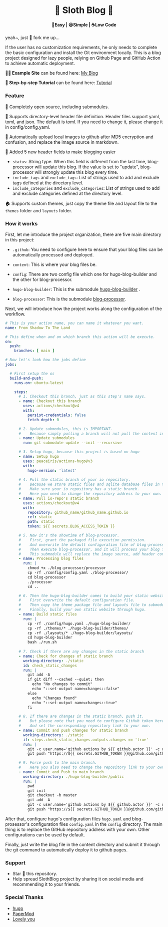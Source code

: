 <!-- # Sloth Blog -->
<h1 align=center> 🦥 Sloth Blog 🦥 </h1>

<h4 align=center> 🍳Easy | 😃Simple | ☕️Low Code </h4>

yeah~, just 🍴 fork me up...
 
If the user has no customization requirements, he only needs to complete the basic configuration and install the Git environment locally. 
This is a blog project designed for lazy people, relying on Github Page and GitHub Action to achieve automatic deployment.
<!-- 这是一个为懒人设计的博客项目, 依托于Github Page和GitHub Action实现自动化部署.  -->
<!-- 使用者如果没有定制化需求, 仅需完成基本配置, 在本地安装好Git环境即可使用. -->

**🧑‍💻 Example Site** can be found here: [My Blog](https://roaraeonliou.github.io/)

**📖 Step-by-step Tutorial** can be found here: [Tutorial](https://roaraeonliou.github.io/)

### Feature

👐 Completely open source, including submodules.

🎉 Supports directory-level header file definition. Header files support yaml, toml, and json. The default is toml. If you need to change it, please change it in config/config.yaml.

🤖 Automatically upload local images to github after MD5 encryption and confusion, and replace the image source in markdown.

🦾 Added 5 new header fields to make blogging easier
  - `status`: String type. When this field is different from the last time, blog-processor will update this blog. If the value is set to "update", blog-processor will strongly update this blog every time.
  - `include_tags` and `exclude_tags`: List of strings used to add and exclude tags defined at the directory level.
  - `include_categories` and `exclude_categories`: List of strings used to add and exclude categories defined at the directory level.

🏠 Supports custom themes, just copy the theme file and layout file to the `themes` folder and `layouts` folder.


### How it works

First, let me introduce the project organization, there are five main directory in this project:

- `.github`: You need to configure here to ensure that your blog files can be automatically processed and deployed.

- `content`: This is where your blog files be. 

- `config`: There are two config file which one for hugo-blog-builder and the other for blog-processor.

- `hugo-blog-builder`: This is the submodule [hugo-blog-builder](https://github.com/RoaraeonLiou/hugo-blog-builder) .

- `blog-processor`: This is the submodule [blog-processor](https://github.com/RoaraeonLiou/blog-processor).
  
Next, we will introduce how the project works along the configuration of the workflow.
```yaml
# This is your action name, you can name it whatever you want. 
name: From Shadow To The Land

# This define when and on which branch this action will be execute. 
on:
  push:
    branches: [ main ]

# Now let's look how the jobs define
jobs: 

  # First setup the os 
  build-and-push:
    runs-on: ubuntu-latest

    steps:
      # 1. Checkout this branch, just as this step's name says. 
      - name: Checkout this branch 
        uses: actions/checkout@v4
        with:
          persist-credentials: false
          fetch-depth: 0

      # 2. Update submodules, this is IMPORTANT. 
      #    Because simply pulling a branch will not pull the content in the submodule, you need to pull it manually.
      - name: Update submodules
        run: git submodule update --init --recursive

      # 3. Setup hugo, because this project is based on hugo
      - name: Setup hugo
        uses: peaceiris/actions-hugo@v3
        with:
          hugo-version: 'latest'
      
      # 4. Pull the static branch of your io repository.
      #    Because we store static files and sqlite database files in the static branch. 
      #    Make sure your io repository has a static branch.
      #    Here you need to change the repository address to your own.
      - name: Pull io-repo's static branch
        uses: actions/checkout@v4
        with:
          repository: github_name/github_name.github.io
          ref: static
          path: static
          token: ${{ secrets.BLOG_ACCESS_TOKEN }}

      # 5. Now it's the showtime of blog-processor.
      #    First, grant the packaged file execution permission.
      #    And overwrite the default configuration file of blog-processor with yours. 
      #    Then execute blog-processor, and it will process your blog files.
      #    This submodule will replace the image source, add header content, etc. to the markdown file according to your configuration.
      - name: Processing blog files 
        run: |
          chmod +x ./blog-processor/processor
          cp -rf ./config/config.yaml ./blog-processor/
          cd blog-processor
          ./processor
          cd ..

      # 6. Then the hugo-blog-builder comes to build your static website.
      #    First overwrite the default configuration file.
      #    Then copy the theme package file and layouts file to submodule.
      #    Finally, build your own static website through hugo.
      - name: Build static files
        run: |
          cp -rf ./config/hugo.yaml ./hugo-blog-builder/
          cp -rf ./themes/* ./hugo-blog-builder/themes/
          cp -rf ./layouts/* ./hugo-blog-builder/layouts/
          cd hugo-blog-builder
          bash ./run.sh
      
      # 7. Check if there are any changes in the static branch
      - name: Check for changes of static branch
        working-directory: ./static
        id: check_static_changes
        run: |
          git add -A
          if git diff --cached --quiet; then
            echo "No changes to commit"
            echo "::set-output name=changes::false"
          else
            echo "Changes found"
            echo "::set-output name=changes::true"
          fi

      # 8. If there are changes in the static branch, push it.
      #    But please note that you need to configure GitHub token here. 
      #    And set the corresponding repository link to your own.
      - name: Commit and push changes for static branch
        working-directory: ./static
        if: steps.check_static_changes.outputs.changes == 'true'
        run: |
          git -c user.name='github actions by ${{ github.actor }}' -c user.email='NO' commit -m 'update' 
          git push "https://${{ secrets.GITHUB_TOKEN }}@github.com/github_name/github_name.github.io.git" HEAD:static -f -q

      # 9. Force push to the main branch. 
      #    Here you also need to change the repository link to your own.
      - name: Commit and Push to main branch
        working-directory: ./hugo-blog-builder/public
        run: |
          pwd
          git init
          git checkout -b master
          git add -A
          git -c user.name='github actions by ${{ github.actor }}' -c user.email='NO' commit -m 'update' 
          git push "https://${{ secrets.GITHUB_TOKEN }}@github.com/github_name/github_name.github.io.git" HEAD:main -f -q
```

After that, configure hugo's configuration files `hugo.yaml` and blog-prosessor's configuration files `config.yaml` in the `config` directory. The main thing is to replace the GitHub repository address with your own. Other configurations can be used by default.

Finally, just write the blog file in the content directory and submit it through the git command to automatically deploy it to github pages.

### Support
- Star 🌟 this repository.
- Help spread SlothBlog project by sharing it on social media and recommending it to your friends. 

### Special Thanks
- [hugo](https://github.com/gohugoio/hugo)
- [PaperMod](https://github.com/adityatelange/hugo-PaperMod/tree/master)
- [Lovely you]()

